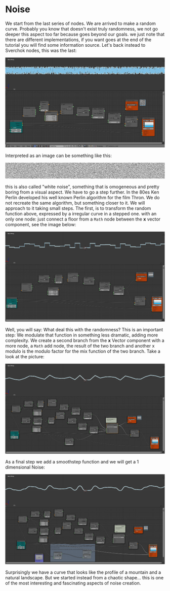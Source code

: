 # Noise

We start from the last series of nodes. We are arrived to make a random curve. Probably you know that doesn't exist truly randomness, we not go deeper this aspect too far because goes beyond our goals. we just note that there are different implementations, if you want goes at the end of the tutorial you will find some information source. Let's back instead to Sverchok nodes, this was the last:

![random nodes](../../images/tutorial_noise_sverchok/fractional_sin_random_function.png)

Interpreted as an image can be something like this:

![radnomness](../../images/tutorial_noise_sverchok/randomness.png)

this is also called "white noise", something that is omogeneous and pretty boring
from a visual aspect. We have to go a step further. In the 80es Ken Perlin developed
his well known Perlin algorithm for the film Thron. We do not recreate the same algorithm, but something closer to it.
We will approach to it taking small steps. The first, is to transform the random function above, expressed by a irregular curve in a stepped one. with an only one node: just connect a floor from a
`Math` node between the **x** vector component, see the image below:

![random_plus_floor](../../images/tutorial_noise_sverchok/fractional_sin_random_function_plus_floor.png)

Well, you will say: What deal this with the randomness? This is an important step: We modulate that function in something less dramatic, adding more complexity. We create a second branch from the **x** Vector component with a more node, a `Math` add node, the result of the two branch and another x modulo is the modulo factor for the mix function of the two branch. Take a look at the picture:

![mix_norm](../../images/tutorial_noise_sverchok/fractional_sin_random_function_mix_norm.png)

As a final step we add a smoothstep function and we will get a 1 dimensional Noise:

![Noise_1D](../../images/tutorial_noise_sverchok/noise_1D.png)

Surprisingly we have a curve that looks like the profile of a mountain and a natural landscape. But we started instead from a chaotic shape... this is one of the most interesting and fascinating aspects of noise creation.
